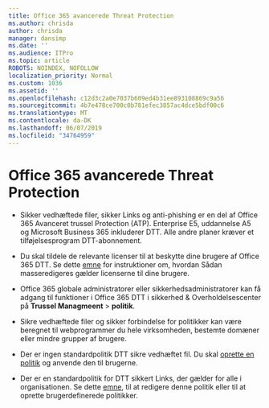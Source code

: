 ```yaml
---
title: Office 365 avancerede Threat Protection
ms.author: chrisda
author: chrisda
manager: dansimp
ms.date: ''
ms.audience: ITPro
ms.topic: article
ROBOTS: NOINDEX, NOFOLLOW
localization_priority: Normal
ms.custom: 1036
ms.assetid: ''
ms.openlocfilehash: c12d3c2a0e7037b609ed4b31ee893108869c9a56
ms.sourcegitcommit: 4b7e478ce700c0b781efec3857ac4dce5bdf00c6
ms.translationtype: MT
ms.contentlocale: da-DK
ms.lasthandoff: 06/07/2019
ms.locfileid: "34764959"
---
```

# <a name="office-365-advanced-threat-protection"></a>Office 365 avancerede Threat Protection

- Sikker vedhæftede filer, sikker Links og anti-phishing er en del af Office 365 Avanceret trussel Protection (ATP). Enterprise E5, uddannelse A5 og Microsoft Business 365 inkluderer DTT. Alle andre planer kræver et tilføjelsesprogram DTT-abonnement.

- Du skal tildele de relevante licenser til at beskytte dine brugere af Office 365 DTT. Se dette [emne](https://docs.microsoft.com/office365/admin/subscriptions-and-billing/assign-licenses-to-users) for instruktioner om, hvordan Sådan masseredigeres gælder licenserne til dine brugere.

- Office 365 globale administratorer eller sikkerhedsadministratorer kan få adgang til funktioner i Office 365 DTT i sikkerhed & Overholdelsescenter på **Trussel Managmeent** \> **politik**.

- Sikre vedhæftede filer og sikker forbindelse for politikker kan være beregnet til webprogrammer du hele virksomheden, bestemte domæner eller mindre grupper af brugere.

- Der er ingen standardpolitik DTT sikre vedhæftet fil. Du skal [oprette en politik](https://docs.microsoft.com/office365/securitycompliance/set-up-atp-safe-attachments-policies) og anvende den til brugerne.

- Der er en standardpolitik for DTT sikkert Links, der gælder for alle i organisationen. Se dette [emne](https://docs.microsoft.com/office365/securitycompliance/set-up-atp-safe-links-policies), til at redigere denne politik eller til at oprette brugerdefinerede politikker.
